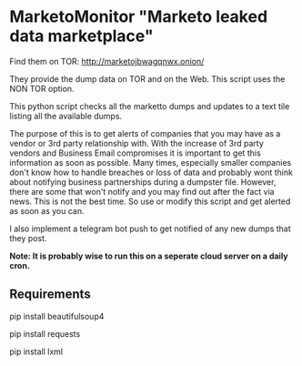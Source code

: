 # MarketoMonitor "Marketo leaked data marketplace" 
Find them on TOR: http://marketojbwagqnwx.onion/

They provide the dump data on TOR and on the Web. This script uses the NON TOR option. 


This python script checks all the marketto dumps and updates to a text tile listing all the available dumps. 

The purpose of this is to get alerts of companies that you may have as a vendor or 3rd party relationship with. With the increase of 3rd party vendors and Business Email compromises it is important to get this information as soon as possible. Many times, especially smaller companies don't know how to handle breaches or loss of data and probably wont think about notifying business partnerships during a dumpster file. However, there are some that won't notify and you may find out after the fact via news. This is not the best time. So use or modify this script and get alerted as soon as you can. 

I also implement a telegram bot push to get notified of any new dumps that they post. 

**Note: It is probably wise to run this on a seperate cloud server on a daily cron.** 

## Requirements

pip install beautifulsoup4

pip install requests

pip install lxml
